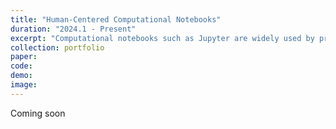 ```yaml
---
title: "Human-Centered Computational Notebooks"
duration: "2024.1 - Present"
excerpt: "Computational notebooks such as Jupyter are widely used by programmers of all kinds. Despite complaints on the ease of creating messes in notebooks, possibly due to the out-of-order execution model and flat cell structure, Jupyter notebooks remain more popular than competitors. Why do computational notebooks still serve the needs of their users better than existing alternatives? What can we learn from notebook usage to build better systems that still comparatively support user workflows while alleviating existing problems? This project consists of gathering evidence of notebook use in realistic, day-to-day tasks through ethnographies and designing prototype systems grounded in the collected evidence."
collection: portfolio
paper: 
code: 
demo: 
image:
---
```


Coming soon

